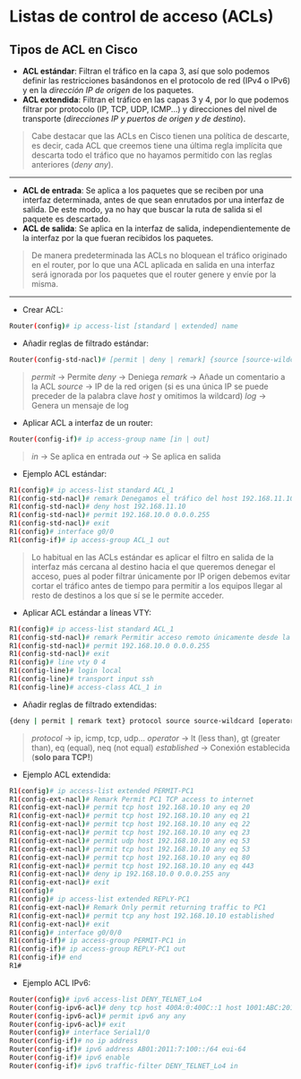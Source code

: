 # Listas de control de acceso (ACLs)

## Tipos de ACL en Cisco

* **ACL estándar**: Filtran el tráfico en la capa 3, así que solo podemos definir las restricciones basándonos en el protocolo de red (IPv4 o IPv6) y en la *dirección IP de origen* de los paquetes.
* **ACL extendida**: Filtran el tráfico en las capas 3 y 4, por lo que podemos filtrar por protocolo (IP, TCP, UDP, ICMP...) y direcciones del nivel de transporte (*direcciones IP y puertos de origen y de destino*).
> Cabe destacar que las ACLs en Cisco tienen una política de descarte, es decir, cada ACL que creemos tiene una última regla implícita que descarta todo el tráfico que no hayamos permitido con las reglas anteriores (*deny any*).
---
* **ACL de entrada**: Se aplica a los paquetes que se reciben por una interfaz determinada, antes de que sean enrutados por una interfaz de salida. De este modo, ya no hay que buscar la ruta de salida si el paquete es descartado.
* **ACL de salida**: Se aplica en la interfaz de salida, independientemente de la interfaz por la que fueran recibidos los paquetes.
> De manera predeterminada las ACLs no bloquean el tráfico originado en el router, por lo que una ACL aplicada en salida en una interfaz será ignorada por los paquetes que el router genere y envíe por la misma.
---

* Crear ACL:
```bash
Router(config)# ip access-list [standard | extended] name
```
* Añadir reglas de filtrado estándar:
```bash
Router(config-std-nacl)# [permit | deny | remark] {source [source-wildcard]} [log]
```
> *permit* → Permite
> *deny* → Deniega
> *remark* → Añade un comentario a la ACL
> *source* → IP de la red origen (si es una única IP se puede preceder de la palabra clave *host* y omitimos la wildcard)
> *log* → Genera un mensaje de log

* Aplicar ACL a interfaz de un router:
```bash
Router(config-if)# ip access-group name [in | out]
```
> *in* → Se aplica en entrada
> *out* → Se aplica en salida

* Ejemplo ACL estándar:
```bash
R1(config)# ip access-list standard ACL_1
R1(config-std-nacl)# remark Denegamos el tráfico del host 192.168.11.10 y permitimos el del resto de la red
R1(config-std-nacl)# deny host 192.168.11.10
R1(config-std-nacl)# permit 192.168.10.0 0.0.0.255
R1(config-std-nacl)# exit
R1(config)# interface g0/0
R1(config-if)# ip access-group ACL_1 out
```
> Lo habitual en las ACLs estándar es aplicar el filtro en salida de la interfaz más cercana al destino hacia el que queremos denegar el acceso, pues al poder filtrar únicamente por IP origen debemos evitar cortar el tráfico antes de tiempo para permitir a los equipos llegar al resto de destinos a los que sí se le permite acceder.

* Aplicar ACL estándar a líneas VTY:
```bash
R1(config)# ip access-list standard ACL_1
R1(config-std-nacl)# remark Permitir acceso remoto únicamente desde la red 192.168.10.0/24
R1(config-std-nacl)# permit 192.168.10.0 0.0.0.255
R1(config-std-nacl)# exit
R1(config)# line vty 0 4
R1(config-line)# login local
R1(config-line)# transport input ssh
R1(config-line)# access-class ACL_1 in
```

* Añadir reglas de filtrado extendidas:
```bash
{deny | permit | remark text} protocol source source-wildcard [operator {port}] destination destination-wildcard [operator {port}] [established] [log]
```
> *protocol* → ip, icmp, tcp, udp... 
> *operator* → lt (less than), gt (greater than), eq (equal), neq (not equal)
> *established* → Conexión establecida (**solo para TCP!**)


* Ejemplo ACL extendida:
```bash
R1(config)# ip access-list extended PERMIT-PC1
R1(config-ext-nacl)# Remark Permit PC1 TCP access to internet 
R1(config-ext-nacl)# permit tcp host 192.168.10.10 any eq 20
R1(config-ext-nacl)# permit tcp host 192.168.10.10 any eq 21
R1(config-ext-nacl)# permit tcp host 192.168.10.10 any eq 22
R1(config-ext-nacl)# permit tcp host 192.168.10.10 any eq 23
R1(config-ext-nacl)# permit udp host 192.168.10.10 any eq 53
R1(config-ext-nacl)# permit tcp host 192.168.10.10 any eq 53
R1(config-ext-nacl)# permit tcp host 192.168.10.10 any eq 80
R1(config-ext-nacl)# permit tcp host 192.168.10.10 any eq 443
R1(config-ext-nacl)# deny ip 192.168.10.0 0.0.0.255 any
R1(config-ext-nacl)# exit
R1(config)# 
R1(config)# ip access-list extended REPLY-PC1
R1(config-ext-nacl)# Remark Only permit returning traffic to PC1 
R1(config-ext-nacl)# permit tcp any host 192.168.10.10 established
R1(config-ext-nacl)# exit
R1(config)# interface g0/0/0
R1(config-if)# ip access-group PERMIT-PC1 in
R1(config-if)# ip access-group REPLY-PC1 out
R1(config-if)# end
R1#
```

* Ejemplo ACL IPv6:
```bash
Router(config)# ipv6 access-list DENY_TELNET_Lo4
Router(config-ipv6-acl)# deny tcp host 400A:0:400C::1 host 1001:ABC:2011:7::1 eq telnet
Router(config-ipv6-acl)# permit ipv6 any any
Router(config-ipv6-acl)# exit
Router(config)# interface Serial1/0
Router(config-if)# no ip address
Router(config-if)# ipv6 address AB01:2011:7:100::/64 eui-64
Router(config-if)# ipv6 enable
Router(config-if)# ipv6 traffic-filter DENY_TELNET_Lo4 in
```